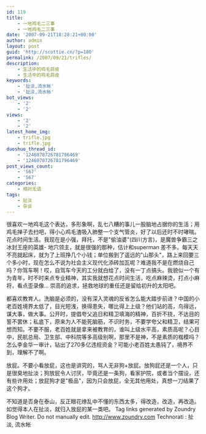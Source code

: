 ```yaml
---
id: 119
title:
    - 一地鸡毛二三事
    - 一地鸡毛二三事
date: '2007-09-21T18:28:21+00:00'
author: admin
layout: post
guid: 'http://scottie.cn/?p=180'
permalink: /2007/09/21/trifles/
description:
    - 生活中的鸡毛蒜皮
    - 生活中的鸡毛蒜皮
keywords:
    - '扯淡,流水帐'
    - '扯淡,流水帐'
bot_views:
    - '2'
    - '2'
views:
    - '2'
    - '2'
latest_home_img:
    - trifle.jpg
    - trifle.jpg
duoshuo_thread_id:
    - '1246078726781796469'
    - '1246078726781796469'
post_views_count:
    - '567'
    - '567'
categories:
    - 相对无语
tags:
    - 扯淡
    - 杂谈
---
```


很喜欢一地鸡毛这个表达，多形象啊，乱七八糟的事儿一股脑地占据你的生活；用鸡毛掸子去扫吧，得小心鸡毛渣吸入肺整一个支气管炎，好了以后还时不时哮喘。
花点时间生活。我现在是小强，拜托，不是"偷油婆"(四川方言)，是魔兽争霸三之冰封王座的英雄- 地穴领主，就是很强的那种，估计和superman 差不多。每天天不亮就起床，就为了上班挣几个小钱；单位搬到了遥远的"山那头"，路上来回要三个多小时，现在怎么不说为社会主义现代化添砖加瓦呢？难道我不是在燃烧自己吗？你驾车啊！哎，自驾车今天的工分就白给了，没有一丁点搞头。我貌似一个有为青年，时不时来点专业精神，其实我就想花点时间生活，吃点麻辣烫，打点小麻将，看点歪录像... 崇高的追求，拯救地球的重任还是留给初升的太阳吧。

都喜欢教育人。洗脑是必须的，没有深入灵魂的反省怎么能大踏步前进？中国的小老百姓境界太低了，目光短浅，换得患失，哪比得上上级？他们站的高，鸟得远，谋大事，做大事。公开时，提倡夸父追日和精卫填海的精神，百折不挠，不达目的誓不罢休；私底下，原来为人不能死脑筋，不识时务，不要学夸父和精卫，结果可想而知。不要不服，老百姓就是拿来被教育的，谁叫上级水平高，素质高呢？心目中，民航总局、卫生部、中科院等多高级别啊，那里不是神，不是素质的楷模吗？怎么李金华一审计，钻出了270多亿违规资金？可能小老百姓太愚钝了，境界不到，理解不了啊。

放屁。不要小看放屁，这也是讲究的，骂人无非狗+放屁。放狗屁还是一个人，只是很臭地扯淡；狗放屁令人讨厌，毕竟还是一条狗，看家护院，或者当个摆设，还有些许用处；放屁狗才是"极品"，因为只会放屁，全无其他用处，真想一刀结果了这个狗才。

不知道是否身在泰山，反正眼花缭乱中不懂的东西太多，得改造，改造，再改造。如觉得本人在扯淡，就归入放屁的某一类吧。
 Tag links generated by Zoundry Blog Writer. Do not manually edit. http://www.zoundry.com 
Technorati : 扯淡, 流水帐